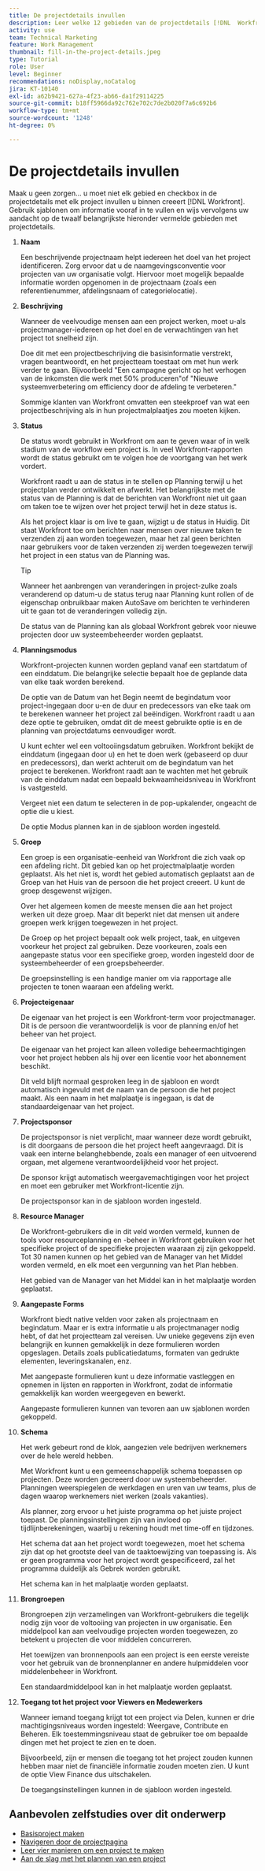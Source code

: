 ```yaml
---
title: De projectdetails invullen
description: Leer welke 12 gebieden van de projectdetails [!DNL  Workfront] raadt u aan in te vullen wanneer u een project maakt.
activity: use
team: Technical Marketing
feature: Work Management
thumbnail: fill-in-the-project-details.jpeg
type: Tutorial
role: User
level: Beginner
recommendations: noDisplay,noCatalog
jira: KT-10140
exl-id: a62b9421-627a-4f23-ab66-da1f29114225
source-git-commit: b18ff5966da92c762e702c7de2b020f7a6c692b6
workflow-type: tm+mt
source-wordcount: '1248'
ht-degree: 0%

---
```


# De projectdetails invullen

Maak u geen zorgen... u moet niet elk gebied en checkbox in de projectdetails met elk project invullen u binnen creeert [!DNL  Workfront]. Gebruik sjablonen om informatie vooraf in te vullen en wijs vervolgens uw aandacht op de twaalf belangrijkste hieronder vermelde gebieden met projectdetails.

1. **Naam**

   Een beschrijvende projectnaam helpt iedereen het doel van het project identificeren. Zorg ervoor dat u de naamgevingsconventie voor projecten van uw organisatie volgt. Hiervoor moet mogelijk bepaalde informatie worden opgenomen in de projectnaam (zoals een referentienummer, afdelingsnaam of categorielocatie).


1. **Beschrijving**

   Wanneer de veelvoudige mensen aan een project werken, moet u-als projectmanager-iedereen op het doel en de verwachtingen van het project tot snelheid zijn.

   Doe dit met een projectbeschrijving die basisinformatie verstrekt, vragen beantwoordt, en het projectteam toestaat om met hun werk verder te gaan. Bijvoorbeeld &quot;Een campagne gericht op het verhogen van de inkomsten die werk met 50% produceren&quot;of &quot;Nieuwe systeemverbetering om efficiency door de afdeling te verbeteren.&quot;

   Sommige klanten van Workfront omvatten een steekproef van wat een projectbeschrijving als in hun projectmalplaatjes zou moeten kijken.

1. **Status**

   De status wordt gebruikt in Workfront om aan te geven waar of in welk stadium van de workflow een project is. In veel Workfront-rapporten wordt de status gebruikt om te volgen hoe de voortgang van het werk vordert.

   Workfront raadt u aan de status in te stellen op Planning terwijl u het projectplan verder ontwikkelt en afwerkt. Het belangrijkste met de status van de Planning is dat de berichten van Workfront niet uit gaan om taken toe te wijzen over het project terwijl het in deze status is.

   Als het project klaar is om live te gaan, wijzigt u de status in Huidig. Dit staat Workfront toe om berichten naar mensen over nieuwe taken te verzenden zij aan worden toegewezen, maar het zal geen berichten naar gebruikers voor de taken verzenden zij werden toegewezen terwijl het project in een status van de Planning was.

   >[!TIP]
   >
   >  Wanneer het aanbrengen van veranderingen in project-zulke zoals veranderend op datum-u de status terug naar Planning kunt rollen of de eigenschap onbruikbaar maken AutoSave om berichten te verhinderen uit te gaan tot de veranderingen volledig zijn.

   De status van de Planning kan als globaal Workfront gebrek voor nieuwe projecten door uw systeembeheerder worden geplaatst.

1. **Planningsmodus**

   Workfront-projecten kunnen worden gepland vanaf een startdatum of een einddatum. Die belangrijke selectie bepaalt hoe de geplande data van elke taak worden berekend.

   De optie van de Datum van het Begin neemt de begindatum voor project-ingegaan door u-en de duur en predecessors van elke taak om te berekenen wanneer het project zal beëindigen. Workfront raadt u aan deze optie te gebruiken, omdat dit de meest gebruikte optie is en de planning van projectdatums eenvoudiger wordt.

   U kunt echter wel een voltooiingsdatum gebruiken. Workfront bekijkt de einddatum (ingegaan door u) en het te doen werk (gebaseerd op duur en predecessors), dan werkt achteruit om de begindatum van het project te berekenen. Workfront raadt aan te wachten met het gebruik van de einddatum nadat een bepaald bekwaamheidsniveau in Workfront is vastgesteld.

   Vergeet niet een datum te selecteren in de pop-upkalender, ongeacht de optie die u kiest.

   De optie Modus plannen kan in de sjabloon worden ingesteld.

1. **Groep**

   Een groep is een organisatie-eenheid van Workfront die zich vaak op een afdeling richt. Dit gebied kan op het projectmalplaatje worden geplaatst. Als het niet is, wordt het gebied automatisch geplaatst aan de Groep van het Huis van de persoon die het project creeert. U kunt de groep desgewenst wijzigen.

   Over het algemeen komen de meeste mensen die aan het project werken uit deze groep. Maar dit beperkt niet dat mensen uit andere groepen werk krijgen toegewezen in het project.

   De Groep op het project bepaalt ook welk project, taak, en uitgeven voorkeur het project zal gebruiken. Deze voorkeuren, zoals een aangepaste status voor een specifieke groep, worden ingesteld door de systeembeheerder of een groepsbeheerder.

   De groepsinstelling is een handige manier om via rapportage alle projecten te tonen waaraan een afdeling werkt.

1. **Projecteigenaar**

   De eigenaar van het project is een Workfront-term voor projectmanager. Dit is de persoon die verantwoordelijk is voor de planning en/of het beheer van het project.

   De eigenaar van het project kan alleen volledige beheermachtigingen voor het project hebben als hij over een licentie voor het abonnement beschikt.

   Dit veld blijft normaal gesproken leeg in de sjabloon en wordt automatisch ingevuld met de naam van de persoon die het project maakt. Als een naam in het malplaatje is ingegaan, is dat de standaardeigenaar van het project.

1. **Projectsponsor**

   De projectsponsor is niet verplicht, maar wanneer deze wordt gebruikt, is dit doorgaans de persoon die het project heeft aangevraagd. Dit is vaak een interne belanghebbende, zoals een manager of een uitvoerend orgaan, met algemene verantwoordelijkheid voor het project.

   De sponsor krijgt automatisch weergavemachtigingen voor het project en moet een gebruiker met Workfront-licentie zijn.

   De projectsponsor kan in de sjabloon worden ingesteld.

1. **Resource Manager**

   De Workfront-gebruikers die in dit veld worden vermeld, kunnen de tools voor resourceplanning en -beheer in Workfront gebruiken voor het specifieke project of de specifieke projecten waaraan zij zijn gekoppeld. Tot 30 namen kunnen op het gebied van de Manager van het Middel worden vermeld, en elk moet een vergunning van het Plan hebben.

   Het gebied van de Manager van het Middel kan in het malplaatje worden geplaatst.

1. **Aangepaste Forms**

   Workfront biedt native velden voor zaken als projectnaam en begindatum. Maar er is extra informatie u als projectmanager nodig hebt, of dat het projectteam zal vereisen. Uw unieke gegevens zijn even belangrijk en kunnen gemakkelijk in deze formulieren worden opgeslagen. Details zoals publicatiedatums, formaten van gedrukte elementen, leveringskanalen, enz.

   Met aangepaste formulieren kunt u deze informatie vastleggen en opnemen in lijsten en rapporten in Workfront, zodat de informatie gemakkelijk kan worden weergegeven en bewerkt.

   Aangepaste formulieren kunnen van tevoren aan uw sjablonen worden gekoppeld.

1. **Schema**

   Het werk gebeurt rond de klok, aangezien vele bedrijven werknemers over de hele wereld hebben.

   Met Workfront kunt u een gemeenschappelijk schema toepassen op projecten. Deze worden gecreeerd door uw systeembeheerder. Planningen weerspiegelen de werkdagen en uren van uw teams, plus de dagen waarop werknemers niet werken (zoals vakanties).

   Als planner, zorg ervoor u het juiste programma op het juiste project toepast. De planningsinstellingen zijn van invloed op tijdlijnberekeningen, waarbij u rekening houdt met time-off en tijdzones.

   Het schema dat aan het project wordt toegewezen, moet het schema zijn dat op het grootste deel van de taaktoewijzing van toepassing is. Als er geen programma voor het project wordt gespecificeerd, zal het programma duidelijk als Gebrek worden gebruikt.

   Het schema kan in het malplaatje worden geplaatst.

1. **Brongroepen**

   Brongroepen zijn verzamelingen van Workfront-gebruikers die tegelijk nodig zijn voor de voltooiing van projecten in uw organisatie. Een middelpool kan aan veelvoudige projecten worden toegewezen, zo betekent u projecten die voor middelen concurreren.

   Het toewijzen van bronnenpools aan een project is een eerste vereiste voor het gebruik van de bronnenplanner en andere hulpmiddelen voor middelenbeheer in Workfront.

   Een standaardmiddelpool kan in het malplaatje worden geplaatst.

1. **Toegang tot het project voor Viewers en Medewerkers**

   Wanneer iemand toegang krijgt tot een project via Delen, kunnen er drie machtigingsniveaus worden ingesteld: Weergave, Contribute en Beheren. Elk toestemmingsniveau staat de gebruiker toe om bepaalde dingen met het project te zien en te doen.

   Bijvoorbeeld, zijn er mensen die toegang tot het project zouden kunnen hebben maar niet de financiële informatie zouden moeten zien. U kunt de optie View Finance dus uitschakelen.

   De toegangsinstellingen kunnen in de sjabloon worden ingesteld.

## Aanbevolen zelfstudies over dit onderwerp

* [Basisproject maken](/help/manage-work/projects/understand-basic-project-creation.md)
* [Navigeren door de projectpagina](/help/manage-work/projects/navigate-the-project-page.md)
* [Leer vier manieren om een project te maken](/help/manage-work/projects/understand-other-ways-to-create-projects.md)
* [Aan de slag met het plannen van een project](/help/manage-work/projects/getting-started-plan-a-project.md)
